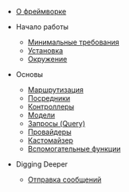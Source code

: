 * [О фреймворке](ru/)

* Начало работы
    * [Минимальные требования](ru/getting-started/requirements.md)
    * [Установка](ru/getting-started/installation.md)
    * [Окружение](ru/getting-started/env.md)

* Основы
    * [Маршрутизация](ru/basics/routing.md)
    * [Посредники](ru/basics/middleware.md)
    * [Контроллеры](ru/basics/controllers.md)
    * [Модели](ru/basics/models.md)
    * [Запросы (Query)](ru/basics/query.md)
    * [Провайдеры](ru/basics/providers.md)
    * [Кастомайзер](ru/basics/customizer.md)
    * [Вспомогательные функции](ru/basics/helpers.md)

* Digging Deeper
  * [Отправка сообщений](ru/advanced/mails.md)